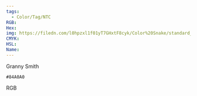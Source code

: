 ```yaml
---
tags:
  - Color/Tag/NTC
RGB:
Hex:
img: https://filedn.com/l0hpzxl1f01yT7GHxtF8cyk/Color%20Snake/standard_csv_to_svg/84A0A0.svg
CMYK:
HSL:
Name:
---
```

Granny Smith
```palette
#84A0A0
```
RGB
